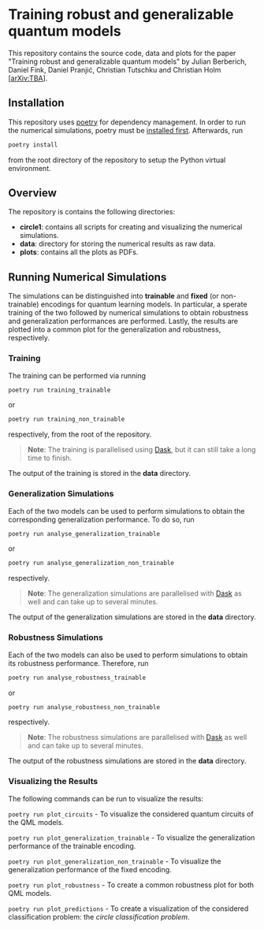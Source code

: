 # Training robust and generalizable quantum models
This repository contains the source code, data and plots for the paper 
"Training robust and generalizable quantum models" 
by Julian Berberich, Daniel Fink, Daniel Pranjić, Christian Tutschku and Christian Holm [[arXiv:TBA](https://arxiv.org/abs/TBA)].

## Installation
This repository uses [poetry](https://python-poetry.org) for dependency management.
In order to run the numerical simulations, poetry must be [installed first](https://python-poetry.org/docs/#installation).
Afterwards, run 

``` bash
poetry install
```

from the root directory of the repository to setup the Python virtual environment.

## Overview

The repository is contains the following directories:

- __circle1__: contains all scripts for creating and visualizing the numerical simulations.
- __data__: directory for storing the numerical results as raw data.
- __plots__: contains all the plots as PDFs.

## Running Numerical Simulations

The simulations can be distinguished into __trainable__ and __fixed__ (or non-trainable) encodings for quantum learning models.
In particular, a sperate training of the two followed by numerical simulations to obtain robustness and generalization performances are performed.
Lastly, the results are plotted into a common plot for the generalization and robustness, respectively.

### Training

The training can be performed via running

``` bash
poetry run training_trainable
```

or

``` bash
poetry run training_non_trainable
```

respectively, from the root of the repository.

> __Note__: The training is parallelised using [Dask](https://www.dask.org), but it can still take a long time to finish.

The output of the training is stored in the __data__ directory.

### Generalization Simulations

Each of the two models can be used to perform simulations to obtain the corresponding generalization performance.
To do so, run

``` bash
poetry run analyse_generalization_trainable
```

or

``` bash
poetry run analyse_generalization_non_trainable
```

respectively.

> __Note__: The generalization simulations are parallelised with [Dask](https://www.dask.org) as well and can take up to several minutes.

The output of the generalization simulations are stored in the __data__ directory.

### Robustness Simulations

Each of the two models can also be used to perform simulations to obtain its robustness performance.
Therefore, run

``` bash
poetry run analyse_robustness_trainable
```

or

``` bash
poetry run analyse_robustness_non_trainable
```

respectively.

> __Note__: The robustness simulations are parallelised with [Dask](https://www.dask.org) as well and can take up to several minutes.

The output of the robustness simulations are stored in the __data__ directory.

### Visualizing the Results

The following commands can be run to visualize the results:

`poetry run plot_circuits` - To visualize the considered quantum circuits of the QML models.

`poetry run plot_generalization_trainable` - To visualize the generalization performance of the trainable encoding.

`poetry run plot_generalization_non_trainable` - To visualize the generalization performance of the fixed encoding.

`poetry run plot_robustness` - To create a common robustness plot for both QML models.

`poetry run plot_predictions` - To create a visualization of the considered classification problem: the *circle classification problem*.